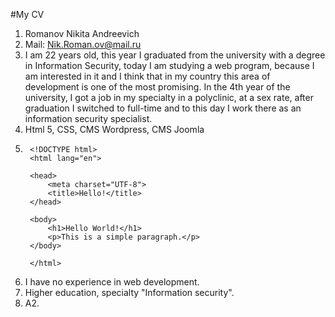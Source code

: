 #My CV
1. Romanov Nikita Andreevich
1. Mail: Nik.Roman.ov@mail.ru
1. I am 22 years old, this year I graduated from the university with a degree in Information Security, today I am studying a web program, because I am interested in it and I think that in my country this area of development is one of the most promising. In the 4th year of the university, I got a job in my specialty in a polyclinic, at a sex rate, after graduation I switched to full-time and to this day I work there as an information security specialist.
1. Html 5, CSS, CMS Wordpress, CMS Joomla
1. ``` 
    <!DOCTYPE html>
    <html lang="en">

    <head>
        <meta charset="UTF-8">
        <title>Hello!</title>
    </head>

    <body>
        <h1>Hello World!</h1>
        <p>This is a simple paragraph.</p>
    </body>

    </html>
    ```
1. I have no experience in web development.
1. Higher education, specialty "Information security".
1. A2.
